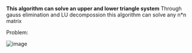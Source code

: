 **This algorithm can solve an upper and lower triangle system**
Through gauss elimination and LU decompossion this algorithm can solve any n*n matrix

Problem:

![image](https://github.com/caiobatinga/Gauss-Elimination-Alg/assets/65677143/da921787-b3f2-435b-b393-4df4d695473a)
